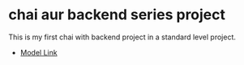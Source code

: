 # chai aur backend series project

This is my first chai with backend project in a standard level project.

- [Model Link](https://app.eraser.io/workspace/YtPqZ1VogxGy1jzIDkzj)